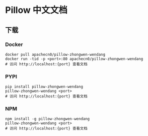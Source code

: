 # Pillow 中文文档

## 下载

### Docker

```
docker pull apachecn0/pillow-zhongwen-wendang
docker run -tid -p <port>:80 apachecn0/pillow-zhongwen-wendang
# 访问 http://localhost:{port} 查看文档
```

### PYPI

```
pip install pillow-zhongwen-wendang
pillow-zhongwen-wendang <port>
# 访问 http://localhost:{port} 查看文档
```

### NPM

```
npm install -g pillow-zhongwen-wendang
pillow-zhongwen-wendang <port>
# 访问 http://localhost:{port} 查看文档
```